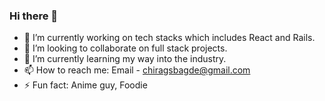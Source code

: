 ### Hi there 👋

<!--
**chiragbagde/chiragbagde** is a ✨ _special_ ✨ repository because its `README.md` (this file) appears on your GitHub profile.

Here are some ideas to get you started:
-->

- 🔭 I’m currently working on tech stacks which includes React and Rails.
- 👯 I’m looking to collaborate on full stack projects.
- 🌱 I’m currently learning my way into the industry.
- 📫 How to reach me: Email - chiragsbagde@gmail.com
- ⚡ Fun fact: Anime guy, Foodie
